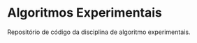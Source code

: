 Algoritmos Experimentais
========================

Repositório de código da disciplina de algoritmo experimentais.
